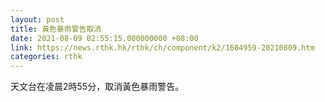 ```yaml
---
layout: post
title: 黃色暴雨警告取消
date: 2021-08-09 02:55:15.000000000 +08:00
link: https://news.rthk.hk/rthk/ch/component/k2/1604959-20210809.htm
categories: rthk
---
```


天文台在凌晨2時55分，取消黃色暴雨警告。
